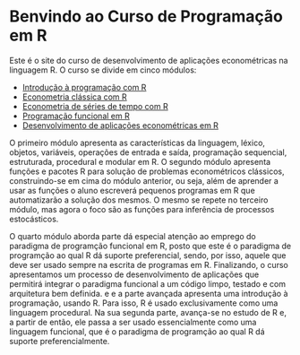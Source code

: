 # Benvindo ao Curso de Programação em R

Este é o site do curso de desenvolvimento de aplicações econométricas na linguagem R.  O curso se divide em cinco módulos:
- [Introdução à programação com R](intProgR.md)
- [Econometria clássica com R](ecmtClass.md)
- [Econometria de séries de tempo com R](ecmtTempo.md)
- [Programação funcional em R](progFuncR.md)
- [Desenvolvimento de aplicações econométricas em R](desAppR.md)

O primeiro módulo apresenta as características da linguagem, léxico, objetos, variáveis, operações de entrada e saída, programação sequencial, estruturada, procedural e modular em R.  O segundo módulo apresenta funções e pacotes R para solução de problemas econométricos clássicos, construindo-se em cima do módulo anterior, ou seja, além de aprender a usar as funções o aluno escreverá pequenos programas em R que automatizarão a solução dos mesmos.  O mesmo se repete no terceiro módulo, mas agora o foco são as funções para inferência de processos estocásticos.

O quarto módulo aborda parte dá especial atenção ao emprego do paradigma de programção funcional em R, posto que este é o paradigma de programção ao qual R dá suporte preferencial, sendo, por isso, aquele que deve ser usado sempre na escrita de programas em R.  Finalizando, o curso apresentamos um processo de desenvolvimento de aplicações que permitirá integrar o paradigma funcional a um código limpo, testado e com arquitetura bem definida. e   e a parte avançada apresenta uma introdução à programação, usando R.  Para isso, R é usado exclusivamente como uma linguagem procedural.  Na sua segunda parte, avança-se no estudo de R e, a partir de então, ele passa a ser usado essencialmente como uma linguagem funcional, que é o paradigma de programção ao qual R dá suporte preferencialmente.


